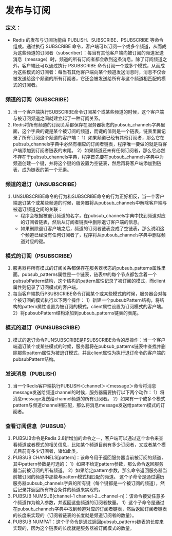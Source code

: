 # 发布与订阅

### 定义：
- Redis 的发布与订阅功能由 PUBLISH、SUBSCRIBE、PSUBSCRIBE 等命令组成。通过执行 SUBSCRIBE 命令，客户端可以订阅一个或多个频道，从而成为这些频道的订阅者（subscriber）：每当有其他客户端向被订阅的频道发送消息（message）时，频道的所有订阅者都会收到这条消息。除了订阅频道之外，客户端还可以通过执行 PSUBSCRIBE 命令订阅一个或多个模式，从而成为这些模式的订阅者：每当有其他客户端向某个频道发送消息时，消息不仅会被发送给这个频道的所有订阅者，它还会被发送给所有与这个频道相匹配的模式的订阅者。

### 频道的订阅（SUBSCRIBE）

1. 当一个客户端执行SUBSCRIBE命令订阅某个或某些频道的时候，这个客户端与被订阅频道之间就建立起了一种订阅关系。
2. Redis将所有频道的订阅关系都保存在服务器状态的pubsub_channels字典里面，这个字典的键是某个被订阅的频道，而键的值则是一个链表，链表里面记录了所有订阅这个频道的客户端：
    1）如果频道已经有其他订阅者，那么它在pubsub_channels字典中必然有相应的订阅者链表，程序唯一要做的就是将客户端添加到订阅者链表的末尾。
    2）如果频道还未有任何订阅者，那么它必然不存在于pubsub_channels字典，程序首先要在pubsub_channels字典中为频道创建一个键，并将这个键的值设置为空链表，然后再将客户端添加到链表，成为链表的第一个元素。

### 频道的退订（UNSUBSCRIBE）

1. UNSUBSCRIBE命令的行为和SUBSCRIBE命令的行为正好相反，当一个客户端退订某个或某些频道的时候，服务器将从pubsub_channels中解除客户端与被退订频道之间的关联：
    - 程序会根据被退订频道的名字，在pubsub_channels字典中找到频道对应的订阅者链表，然后从订阅者链表中删除退订客户端的信息。
    - 如果删除退订客户端之后，频道的订阅者链表变成了空链表，那么说明这个频道已经没有任何订阅者了，程序将从pubsub_channels字典中删除频道对应的键。

### 模式的订阅（PSUBSCRIBE）

1. 服务器将所有模式的订阅关系都保存在服务器状态的pubsub_patterns属性里面。pubsub_patterns属性是一个链表，链表中的每个节点都包含着一个pubsubPattern结构，这个结构的pattern属性记录了被订阅的模式，而client属性则记录了订阅模式的客户端。
2. 每当客户端执行PSUBSCRIBE命令订阅某个或某些模式的时候，服务器会对每个被订阅的模式执行以下两个操作：
    1）新建一个pubsubPattern结构，将结构的pattern属性设置为被订阅的模式，client属性设置为订阅模式的客户端。
    2）将pubsubPattern结构添加到pubsub_patterns链表的表尾。

### 模式的退订（PUNSUBSCRIBE）

1. 模式的退订命令PUNSUBSCRIBE是PSUBSCRIBE命令的反操作：当一个客户端退订某个或某些模式的时候，服务器将在pubsub_patterns链表中查找并删除那些pattern属性为被退订模式，并且client属性为执行退订命令的客户端的pubsubPattern结构。

### 发送消息（PUBLISH）

1. 当一个Redis客户端执行PUBLISH＜channel＞＜message＞命令将消息message发送给频道channel的时候，服务器需要执行以下两个动作：
    1）将消息message发送给channel频道的所有订阅者。
    2）如果有一个或多个模式pattern与频道channel相匹配，那么将消息message发送给pattern模式的订阅者。

### 查看订阅信息（PUBSUB）

1. PUBSUB命令是Redis 2.8新增加的命令之一，客户端可以通过这个命令来查看频道或者模式的相关信息，比如某个频道目前有多少订阅者，又或者某个模式目前有多少订阅者，诸如此类。
2. PUBSUB CHANNELS[pattern]：该命令用于返回服务器当前被订阅的频道，其中pattern参数是可选的：
    1）如果不给定pattern参数，那么命令返回服务器当前被订阅的所有频道。
    2）如果给定pattern参数，那么命令返回服务器当前被订阅的频道中那些与pattern模式相匹配的频道。
    这个子命令是通过遍历服务器pubsub_channels字典的所有键（每个键都是一个被订阅的频道），然后记录并返回所有符合条件的频道来实现的。
3. PUBSUB NUMSUB[channel-1 channel-2...channel-n]：该命令接受任意多个频道作为输入参数，并返回这些频道的订阅者数量。
    1）这个子命令是通过在pubsub_channels字典中找到频道对应的订阅者链表，然后返回订阅者链表的长度来实现的（订阅者链表的长度就是频道订阅者的数量）。
4. PUBSUB NUMPAT：这个子命令是通过返回pubsub_patterns链表的长度来实现的，因为这个链表的长度就是服务器被订阅模式的数量。
